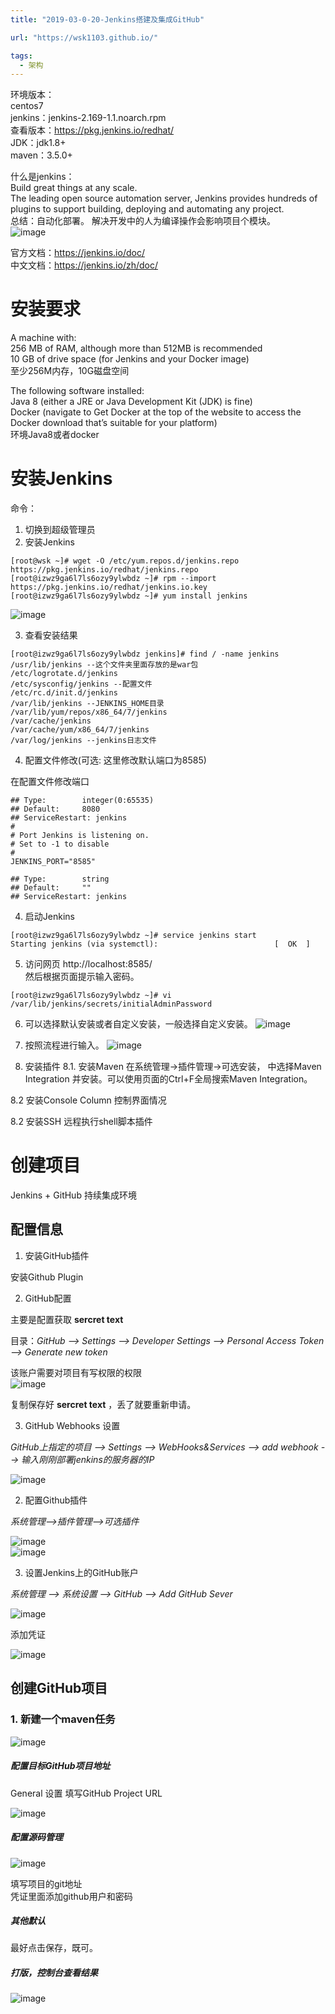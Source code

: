 ```yaml
---
title: "2019-03-0-20-Jenkins搭建及集成GitHub"

url: "https://wsk1103.github.io/"

tags:
  - 架构
---
```


环境版本：  
centos7  
jenkins：jenkins-2.169-1.1.noarch.rpm  
查看版本：https://pkg.jenkins.io/redhat/  
JDK：jdk1.8+  
maven：3.5.0+  


什么是jenkins：  
Build great things at any scale.  
The leading open source automation server, Jenkins provides hundreds of plugins to support building, deploying and automating any project.  
总结：自动化部署。
解决开发中的人为编译操作会影响项目个模块。  
![image](https://raw.githubusercontent.com/wsk1103/images/master/jenkins/1.png)

官方文档：https://jenkins.io/doc/  
中文文档：https://jenkins.io/zh/doc/

# 安装要求
A machine with:  
256 MB of RAM, although more than 512MB is recommended  
10 GB of drive space (for Jenkins and your Docker image)  
至少256M内存，10G磁盘空间

The following software installed:  
Java 8 (either a JRE or Java Development Kit (JDK) is fine)  
Docker (navigate to Get Docker at the top of the website to access the Docker download that’s suitable for your platform)  
环境Java8或者docker

# 安装Jenkins

命令：
1. 切换到超级管理员
2. 安装Jenkins
```
[root@wsk ~]# wget -O /etc/yum.repos.d/jenkins.repo https://pkg.jenkins.io/redhat/jenkins.repo
[root@izwz9ga6l7ls6ozy9ylwbdz ~]# rpm --import https://pkg.jenkins.io/redhat/jenkins.io.key
[root@izwz9ga6l7ls6ozy9ylwbdz ~]# yum install jenkins
```
![image](https://raw.githubusercontent.com/wsk1103/images/master/jenkins/2.png)

3. 查看安装结果

```
[root@izwz9ga6l7ls6ozy9ylwbdz jenkins]# find / -name jenkins
/usr/lib/jenkins --这个文件夹里面存放的是war包
/etc/logrotate.d/jenkins
/etc/sysconfig/jenkins --配置文件
/etc/rc.d/init.d/jenkins
/var/lib/jenkins --JENKINS_HOME目录
/var/lib/yum/repos/x86_64/7/jenkins
/var/cache/jenkins
/var/cache/yum/x86_64/7/jenkins
/var/log/jenkins --jenkins日志文件
```

4. 配置文件修改(可选: 这里修改默认端口为8585)

在配置文件修改端口

```
## Type:        integer(0:65535)
## Default:     8080
## ServiceRestart: jenkins
#
# Port Jenkins is listening on.
# Set to -1 to disable
#
JENKINS_PORT="8585"

## Type:        string
## Default:     ""
## ServiceRestart: jenkins

```




4. 启动Jenkins

```
[root@izwz9ga6l7ls6ozy9ylwbdz ~]# service jenkins start
Starting jenkins (via systemctl):                          [  OK  ]

```

5. 访问网页
http://localhost:8585/  
然后根据页面提示输入密码。

```
[root@izwz9ga6l7ls6ozy9ylwbdz ~]# vi /var/lib/jenkins/secrets/initialAdminPassword
```

6. 可以选择默认安装或者自定义安装，一般选择自定义安装。
![image](https://raw.githubusercontent.com/wsk1103/images/master/jenkins/3.1.png)

7. 按照流程进行输入。
![image](https://raw.githubusercontent.com/wsk1103/images/master/jenkins/4.png)

8. 安装插件
8.1. 安装Maven
在系统管理->插件管理->可选安装， 中选择Maven Integration 并安装。可以使用页面的Ctrl+F全局搜索Maven Integration。

8.2 安装Console Column
控制界面情况

8.2 安装SSH
远程执行shell脚本插件


# 创建项目
Jenkins + GitHub 持续集成环境

## 配置信息

1. 安装GitHub插件

安装Github Plugin

2. GitHub配置

主要是配置获取 **sercret text**

目录：*GitHub --> Settings --> Developer Settings --> Personal Access Token --> Generate new token*

该账户需要对项目有写权限的权限  
![image](https://raw.githubusercontent.com/wsk1103/images/master/jenkins/5.png) 

复制保存好 **sercret text** ，丢了就要重新申请。

3. GitHub Webhooks 设置

*GitHub上指定的项目 --> Settings --> WebHooks&Services --> add webhook --> 输入刚刚部署jenkins的服务器的IP*

![image](https://raw.githubusercontent.com/wsk1103/images/master/jenkins/6.png) 

2. 配置Github插件

*系统管理-->插件管理-->可选插件*

![image](https://raw.githubusercontent.com/wsk1103/images/master/jenkins/8.png)  
![image](https://raw.githubusercontent.com/wsk1103/images/master/jenkins/9.png)  

3. 设置Jenkins上的GitHub账户

*系统管理 --> 系统设置 --> GitHub --> Add GitHub Sever*

![image](https://raw.githubusercontent.com/wsk1103/images/master/jenkins/7.png)  

添加凭证

![image](https://raw.githubusercontent.com/wsk1103/images/master/jenkins/9.png)  

## 创建GitHub项目
### 1. 新建一个maven任务
![image](https://raw.githubusercontent.com/wsk1103/images/master/jenkins/10.png)  
##### 配置目标GitHub项目地址
General 设置 填写GitHub Project URL

![image](https://raw.githubusercontent.com/wsk1103/images/master/jenkins/11.png)  
##### 配置源码管理
![image](https://raw.githubusercontent.com/wsk1103/images/master/jenkins/12.png)  

填写项目的git地址  
凭证里面添加github用户和密码  
##### 其他默认
最好点击保存，既可。

##### 打版，控制台查看结果
![image](https://raw.githubusercontent.com/wsk1103/images/master/jenkins/13.png)  